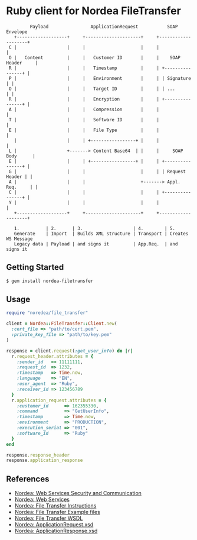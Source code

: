 # Ruby client for Nordea FileTransfer

```
         Payload                ApplicationRequest           SOAP Envelope
   +-------------------+     +---------------------+     +--------------------+
 C |                   |     |                     |     |                    |
 O |   Content         |     |   Customer ID       |     |    SOAP Header     |
 R |                   |     |   Timestamp         |     | +----------------+ |
 P |                   |     |   Environment       |     | | Signature      | |
 O |                   |     |   Target ID         |     | | ...            | |
 R |                   |     |   Encryption        |     | +----------------+ |
 A |                   |     |   Compression       |     |                    |
 T |                   |     |   Software ID       |     |                    |
 E |                   |     |   File Type         |     |                    |
   |                   |     | +-----------------+ |     |                    |
 L |                   +-------> Content Base64  | |     |     SOAP Body      |
 E |                   |     | +-----------------+ |     | +----------------+ |
 G |                   |     |                     |     | | Request Header | |
 A |                   |     |                     +-------> Appl. Req.     | |
 C |                   |     |                     |     | +----------------+ |
 Y |                   |     |                     |     |                    |
   +-------------------+     +---------------------+     +--------------------+

   1.          | 2.      | 3.                   | 4.        | 5.
   Generate    | Import  | Builds XML structure | Transport | Creates WS Message
   Legacy data | Payload | and signs it         | App.Req.  | and signs it

```

## Getting Started

```bash
$ gem install nordea-filetransfer
```

## Usage

```ruby
require "noredea/file_transfer"

client = Nordea::FileTransfer::Client.new(
  :cert_file => "path/to/cert.pem",
  :private_key_file => "path/to/key.pem"
)

response = client.request(:get_user_info) do |r|
  r.request_header.attributes = {
    :sender_id   => 11111111,
    :request_id  => 1232,
    :timestamp   => Time.now,
    :language    => "EN",
    :user_agent  => "Ruby",
    :receiver_id => 123456789
  }
  r.application_request.attributes = {
    :customer_id      => 162355330,
    :command          => "GetUserInfo",
    :timestamp        => Time.now,
    :environment      => "PRODUCTION",
    :execution_serial => "001",
    :software_id      => "Ruby"
  }
end

response.response_header
response.application_response
```

## References

* [Nordea: Web Services Security and Communication](http://www.nordea.fi/sitemod/upload/root/fi_org/liite/e/yritys/pdf/web_services_ohjelmistotalot.pdf)
* [Nordea: Web Services](http://www.nordea.fi/sitemod/upload/root/fi_org/liite/e/yritys/pdf/web_services.pdf)
* [Nordea: File Transfer Instructions](http://www.nordea.fi/Corporate+customers/Payments+and+cards/Advice+on+payments+and+cards/Instructions/1433022.html)
* [Nordea: File Transfer Example files](http://www.nordea.fi/Corporate+customers/Payments+and+cards/Advice+on+payments+and+cards/Example+files/1466002.html)
* [Nordea: File Transfer WSDL](https://filetransfer.nordea.com/services/CorporateFileService?wsdl)
* [Nordea: ApplicationRequest.xsd](http://www.nordea.fi/sitemod/upload/root/fi_org/liite/ApplicationRequest.xsd)
* [Nordea: ApplicationResponse.xsd](http://www.nordea.fi/sitemod/upload/root/fi_org/liite/ApplicationResponse.xsd)

